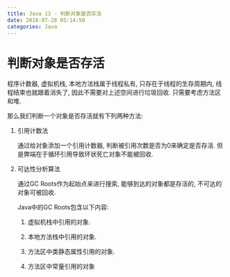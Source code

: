 ```yaml
---
title: Java 13 - 判断对象是否存活
date: 2018-07-28 05:14:50
categories: Java
---
```

# 判断对象是否存活

<!--more-->

程序计数器, 虚拟机栈, 本地方法栈属于线程私有, 只存在于线程的生存周期内, 线程结束也就跟着消失了, 因此不需要对上述空间进行垃圾回收. 只需要考虑方法区和堆.

那么我们判断一个对象是否存活就有下列两种方法:

1. 引用计数法

    通过给对象添加一个引用计数器, 判断被引用次数是否为0来确定是否存活. 但是弊端在于循环引用导致环状死亡对象不能被回收.

1. 可达性分析算法

    通过GC Roots作为起始点来进行搜索, 能够到达的对象都是存活的, 不可达的对象可被回收.

    Java中的GC Roots包含以下内容:

    1. 虚拟机栈中引用的对象.

    2. 本地方法栈中引用的对象.

    3. 方法区中类静态属性引用的对象.

    4. 方法区中常量引用的对象